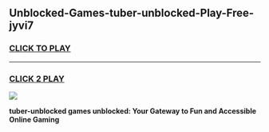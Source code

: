 
## Unblocked-Games-tuber-unblocked-Play-Free-jyvi7
<h3>
<a href="https://premium76.site?title=tuber-unblocked&ref=23A">CLICK TO PLAY</a></h3>
<hr>

<h3>
<a href="https://premium76.site?title=tuber-unblocked&ref=23A">CLICK 2 PLAY</a>
  
</h3>

<a href="https://premium76.site?title=tuber-unblocked&ref=23A"><img src="https://clearcache.store/games.png"></a>


**tuber-unblocked games unblocked: Your Gateway to Fun and Accessible Online Gaming**
